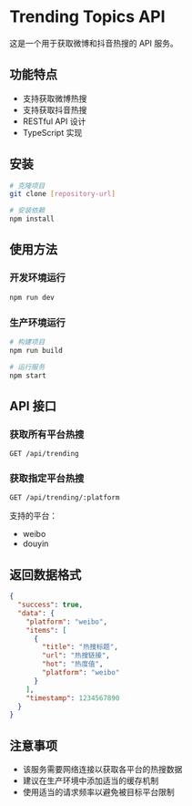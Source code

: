 # Trending Topics API

这是一个用于获取微博和抖音热搜的 API 服务。

## 功能特点

- 支持获取微博热搜
- 支持获取抖音热搜
- RESTful API 设计
- TypeScript 实现

## 安装

```bash
# 克隆项目
git clone [repository-url]

# 安装依赖
npm install
```

## 使用方法

### 开发环境运行

```bash
npm run dev
```

### 生产环境运行

```bash
# 构建项目
npm run build

# 运行服务
npm start
```

## API 接口

### 获取所有平台热搜

```
GET /api/trending
```

### 获取指定平台热搜

```
GET /api/trending/:platform
```

支持的平台：
- weibo
- douyin

## 返回数据格式

```json
{
  "success": true,
  "data": {
    "platform": "weibo",
    "items": [
      {
        "title": "热搜标题",
        "url": "热搜链接",
        "hot": "热度值",
        "platform": "weibo"
      }
    ],
    "timestamp": 1234567890
  }
}
```

## 注意事项

- 该服务需要网络连接以获取各平台的热搜数据
- 建议在生产环境中添加适当的缓存机制
- 使用适当的请求频率以避免被目标平台限制 